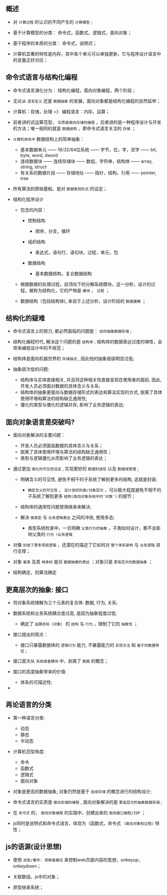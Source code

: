## 概述

* 对 `计算过程` 的认识的不同产生的 `计算模型` ; 

* 基于计算模型的分类： 命令式，函数式，逻辑式，面向对象；

* 基于程序的本质的分类： 命令式，说明式；

* 计算机显著的特性是内存，其中各个单元可以单独更新，它与程序设计语言中的变量正好对应；

## 命令式语言与结构化编程

* 命令式语言演化分为： 结构化编程，面向对象编程，两个阶段；

* 无论从 `语言定义` 还是 `数据抽象` 的发展，面向对象都是结构化编程的自然延申；

* 计算机：存储，处理 =》 编程语言：内存，运算；

* 前者讲的式运算范型， `实质是面向存储的编程` ，后者讲的是一种程序设计与开发的方法；唯一相同的就是 `数据结构` ，即命令式语言关注的 `存储` ；

* `计算机体系中` 数据结构上的简单抽象：
  + 基本数据单元 —— 16/32/64位系统 —— 字节，位，字，双字 —— bit, byte, word, dword
  + 连续数据块 —— 连续存储块 —— 数组，字符串，结构体 —— array, string, struct
  + 有关系的数据片段 —— 存储地址 —— 指针，结构，引用 —— pointer, tree

* 所有算法的原始基础，是对 `数据表现形式` 的设定；

* 结构化程序设计

  + 包含的内容：

    - 控制结构
      - 顺序，分支，循环

    - 组织结构
      - 表达式，语句行，语句块，过程，单元，包

    - 数据结构
      - 基本数据结构，复合数据结构

  + 根据数据的处理过程，自顶向下的分解系统模块，这一分析，设计的过程，被称为结构化，它的产物是 `模块` ， `过程` ；

  + 数据结构（包括结构体), 来自于上述分析，设计阶段的 `数据建模` ；

## 结构化的疑难

* 命令式语言上的努力, 都必然面临的问题是： `如何抽象数据存储` ; 

* 结构化编程时代, 解决这个问题的是 `结构体` ; 结构体的数据表达过度的弹性，会带来编程设计中的不规范；

* 结构体是面向机器世界的 `存储描述` , 因此他的抽象层级明显过低; 

* 抽象层次低的问题:
  + 结构体与实体直接相关, 并且将这种相关性直接呈现在使用者的面前, 因此, 开发人员必须面对数据的具体含义与关系; 
  + 结构体的抽象更面向与数据存储形式的表达和算法实现的方式, 脱离了具体使用环境和算法的结构缺乏通用性; 
  + 僵化的类型与僵化的逻辑并存, 影响了业务逻辑的表达; 

## 面向对象语言是突破吗?

* 面向对象解决的主要问题：
  + 开发人员必须面临数据的具体含义与关系；
  + 脱离了具体使用环境与算法的结构缺乏通用性；
  + 类型与逻辑僵化从而影响了业务逻辑的表达；

* 通过更加 `细化的可见性设定` , 实现更好的 `数据封装性` 以及 `数据域管理` ; 

  + 明确含义的可见性, 避免不相干的子系统了解到更多的结构, 这就是封装; 
    - `确定含义的可见性` ， `设计良好的类/对象层次` ，可以极大程度避免不相干的子系统了解到更多 `结构(面向对象系统中的'对象')` 的细节；

  + 结构体的通用性问题使用继承来解决; 

  + 解决 `强类型` 与 `业务逻辑表达` 之间的冲突, 使用多态; 
    - 类型系统检查中，一旦明确 `父类行为的抽象` ，子类如何设计，都不会影响父类的 `行为（业务逻辑`
* 对像 `封装了更多局部逻辑` ，还潜在的描述了它如何对 `整个体系架构` 与 `业务逻辑` 进行支撑；

* 对象 `基类` 及其 `继承树` 是对 `数据抽像的表达` ；对象只是 `更高层次的数据抽象` ；

* 结构确定，则算法确定

## 更高层次的抽象: 接口

* 将对象系统理解为三个元素的复合体: 数据, 行为, 关系; 

* 数据系统和业务系统耦合度过高, 是因为抽象程度过低; 
  + 确定了 `运算目标（对象）` 的 `结构` 与 `行为` ，限制了它的 `抽象性` ；

* 接口提出的观点：
  + 接口只暴露数据体的 `逻辑行为` 能力, 不暴露能力的 `实现方法` 和 `基于的数据特征` ; 

* 接口首次从 `系统或者模块` 中，剥离了 `数据` 的概念；

* 接口的高度抽象带来的价值:
  + 体系的可描述性; 

* 

## 再论语言的分类

* 第一种语言分类:
  + 动态
  + 静态
  + 半动态

* 计算机范型角度:
  + 命令
  + 函数式
  + 逻辑式
  + 面向对象

* 对象是更高的数据抽象, 对象仍然是基于 `连续存储` 的概念进行的结构设计; 

* 命令式语言的实质是 `面向存储的编程` , 面向对象解决的是 `更高层次的抽象数据存储` ; 

* 在 `命令式` 的， `面向对象编程` 的实践中，创建出来的 `面向接口编程/IOP` ；

* js同时是说明式和命令式语言，体现为（函数式，命令式 `（面向对象和过程)` 特性；

## js的语源(设计思想)

* 使用 `消息/事件: 观察者模式` 来控制web页面内容的思想，onkeyup，onkeydown；

* 关联数组，js中的对象；

* 原型继承系统；
